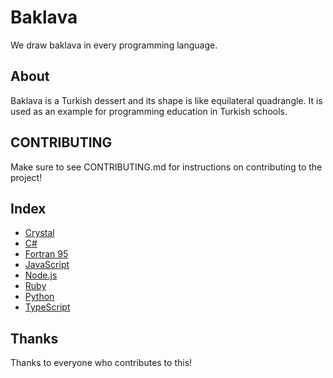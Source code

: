 # Baklava
We draw baklava in every programming language.

## About
Baklava is a Turkish dessert and its shape is like equilateral quadrangle. It is used as an example for programming education in Turkish schools. 

## CONTRIBUTING
Make sure to see CONTRIBUTING.md for instructions on contributing to the project!

## Index
* [Crystal](C/Crystal.cr)
* [C#](C/CSharp.cs)
* [Fortran 95](F/Fortran.f95)
* [JavaScript](J/JavaScript.js)
* [Node.js](N/Node.js)
* [Ruby](R/Ruby.rb)
* [Python](P/Python.py)
* [TypeScript](T/TypeScript.ts)

## Thanks
Thanks to everyone who contributes to this!
